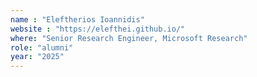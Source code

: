 ```yaml
---
name : "Eleftherios Ioannidis"
website : "https://elefthei.github.io/"
where: "Senior Research Engineer, Microsoft Research"
role: "alumni"
year: "2025"
---
```

